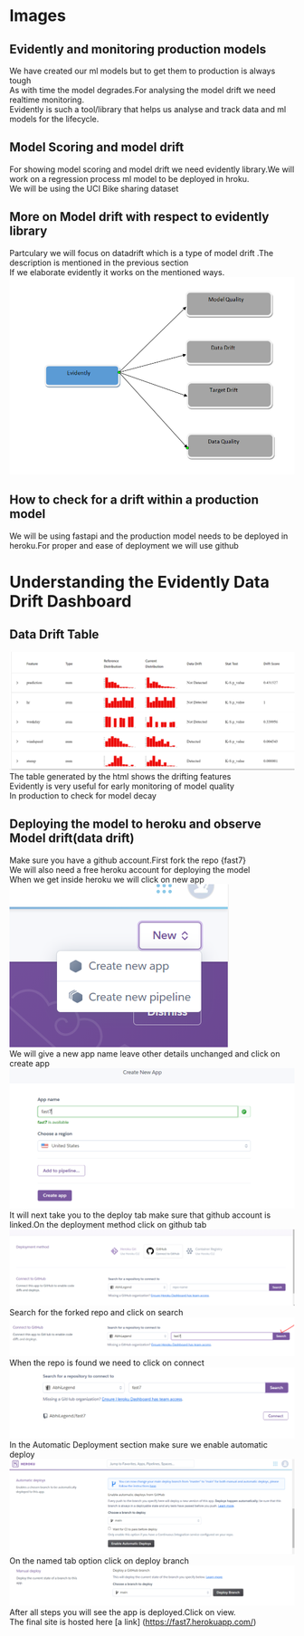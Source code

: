 # Images
## Evidently and monitoring production models
We have created our ml models but to get them to production is always tough <br />
As with time the model degrades.For analysing the model drift we need realtime monitoring. <br />
Evidently is such a tool/library that helps us analyse and track data and ml models for the lifecycle. <br />
## Model Scoring and model drift
For showing model scoring and model drift we need evidently library.We will work on a regression process ml model to be deployed in hroku. <br />
We will be using the UCI Bike sharing dataset <br />
## More on Model drift with respect to evidently library
Partculary we will focus on datadrift which is a type of model drift .The description is mentioned in the previous section <br />
If we elaborate evidently it works on the mentioned ways. <br />
![alt text](https://github.com/AbhiLegend/Images/blob/main/model%20drift/ed.PNG) <br />
## How to check for a drift within a production model
We will be using fastapi and the production model needs to be deployed in heroku.For proper and ease of deployment we will use github <br />

# Understanding the Evidently Data Drift Dashboard
## Data Drift Table
![alt text](https://github.com/AbhiLegend/Images/blob/main/model%20drift/df.PNG) <br />
The table generated by the html shows the drifting features <br />
Evidently is very useful for early monitoring of model quality <br />
In production to check for model decay <br />
## Deploying the model to heroku and observe Model drift(data drift)
Make sure you have a github account.First fork the repo {fast7} <br />
We will also need a free heroku account for deploying the model <br />
When we get inside heroku we will click on new app <br />
![alt text](https://github.com/AbhiLegend/Images/blob/main/model%20drift/1.PNG) <br />
We will give a new app name leave other details unchanged and click on create app <br />
![alt text](https://github.com/AbhiLegend/Images/blob/main/model%20drift/2.PNG) <br />
It will next take you to the deploy tab make sure that github account is linked.On the deployment method click on github tab <br />
![alt text](https://github.com/AbhiLegend/Images/blob/main/model%20drift/3.PNG) <br />
Search for the forked repo and click on search <br />
![alt text](https://github.com/AbhiLegend/Images/blob/main/model%20drift/4.PNG) <br />
When the repo is found we need to click on connect <br />
![alt text](https://github.com/AbhiLegend/Images/blob/main/model%20drift/5.PNG) <br />
In the Automatic Deployment section make sure we enable automatic deploy <br />
![alt text](https://github.com/AbhiLegend/Images/blob/main/model%20drift/6.PNG) <br />
On the named tab option click on deploy branch <br />
![alt text](https://github.com/AbhiLegend/Images/blob/main/model%20drift/7.PNG) <br />
After all steps you will see the app is deployed.Click on view. <br />
The final site is hosted here [a link] (https://fast7.herokuapp.com/)











